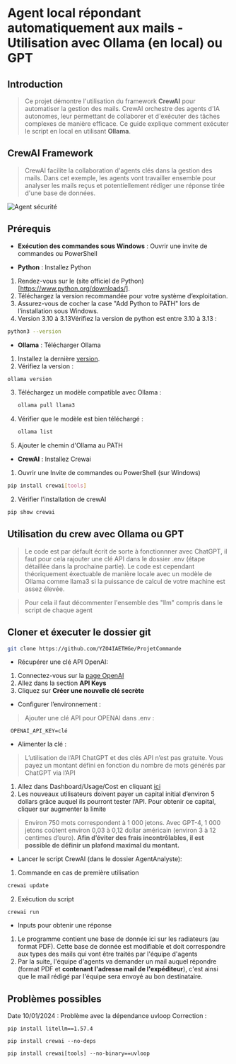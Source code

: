 # Agent local répondant automatiquement aux mails - Utilisation avec Ollama (en local) ou GPT 

## Introduction

> Ce projet démontre l'utilisation du framework **CrewAI** pour automatiser la gestion des mails. CrewAI orchestre des agents d'IA autonomes, leur permettant de collaborer et d'exécuter des tâches complexes de manière efficace. Ce guide explique comment exécuter le script en local en utilisant **Ollama**.

## CrewAI Framework

> CrewAI facilite la collaboration d'agents clés dans la gestion des mails. Dans cet exemple, les agents vont travailler ensemble pour analyser les mails reçus et potentiellement rédiger une réponse tirée d'une base de données.


![Agent sécurité](https://github.com/user-attachments/assets/5893a013-816f-41b6-8f5e-f21dec4df30e)


## Prérequis
- **Exécution des commandes sous Windows** : Ouvrir une invite de commandes ou PowerShell

- **Python** : Installez Python
1. Rendez-vous sur le (site officiel de Python)[https://www.python.org/downloads/].
2. Téléchargez la version recommandée pour votre système d’exploitation.
3. Assurez-vous de cocher la case "Add Python to PATH" lors de l’installation sous Windows.
4. Version 3.10 à 3.13Vérifiez la version de python est entre 3.10 à 3.13 :
  ```bash
  python3 --version
```
- **Ollama** : Télécharger Ollama
1. Installez la dernière [version](https://ollama.com/).
2. Vérifiez la version :
  ```bash
  ollama version
  ```
3. Téléchargez un modèle compatible avec Ollama : 
   ```bash
   ollama pull llama3
   ```
4. Vérifier que le modèle est bien téléchargé :
    ```bash
    ollama list
    ```
5. Ajouter le chemin d'Ollama au PATH
- **CrewAI** : Installez Crewai
1. Ouvrir une Invite de commandes ou PowerShell (sur Windows)
  ```bash
  pip install crewai[tools]
```
2. Vérifier l'installation de crewAI
```bash
pip show crewai
```

## Utilisation du crew avec Ollama ou GPT 
> Le code est par défault écrit de sorte à fonctionnner avec ChatGPT, il faut pour cela rajouter une clé API dans le dossier .env (étape détaillée dans la prochaine partie). Le code est cependant théoriquement éxectuable de manière locale avec un modèle de Ollama comme llama3 si la puissance de calcul de votre machine est assez élevée. 

> Pour cela il faut décommenter l'ensemble des "llm" compris dans le script de chaque agent 
## Cloner et éxecuter  le dossier git
```bash
git clone https://github.com/YZO4IAETHGe/ProjetCommande
```
 - Récupérer une clé API OpenAI:
1. Connectez-vous sur la [page OpenAI](https://platform.openai.com/docs/overview)
2. Allez dans la section **API Keys**
3. Cliquez sur **Créer une nouvelle clé secrète**  
 - Configurer l’environnement :
> Ajouter une clé API pour OPENAI dans .env :
```
 OPENAI_API_KEY=clé
```
 - Alimenter la clé :
> L’utilisation de l’API ChatGPT et des clés API n’est pas gratuite. Vous payez un montant défini en fonction du nombre de mots générés par ChatGPT via l’API
 1. Allez dans Dashboard/Usage/Cost en cliquant [ici](https://platform.openai.com/settings/organization/usage)
 2. Les nouveaux utilisateurs doivent payer un capital initial d’environ 5 dollars grâce auquel ils pourront tester l’API. Pour obtenir ce capital, cliquer sur augmenter la limite
> Environ 750 mots correspondent à 1 000 jetons.
Avec GPT-4, 1 000 jetons coûtent environ 0,03 à 0,12 dollar américain (environ 3 à 12 centimes d’euro).
**Afin d’éviter des frais incontrôlables, il est possible de définir un plafond maximal du montant.**

- Lancer le script CrewAI (dans le dossier AgentAnalyste): 
1. Commande en cas de première utilisation
```bash
crewai update
```
2. Exécution du script
```
crewai run
```
- Inputs pour obtenir une réponse
1. Le programme contient une base de donnée ici sur les radiateurs (au format PDF). Cette base de donnée est modifiable et doit correspondre aux types des mails qui vont être traités par l'équipe d'agents
2. Par la suite, l'équipe d'agents va demander un mail auquel répondre (format PDF et **contenant l'adresse mail de l'expéditeur**), c'est ainsi que le mail rédigé par l'équipe sera envoyé au bon destinataire. 
## Problèmes possibles 
Date 10/01/2024 : Problème avec la dépendance uvloop
Correction : 
```
pip install litellm==1.57.4
```
```
pip install crewai --no-deps
```
```
pip install crewai[tools] --no-binary==uvloop
```






    

   

  
  
 
  
  





  
